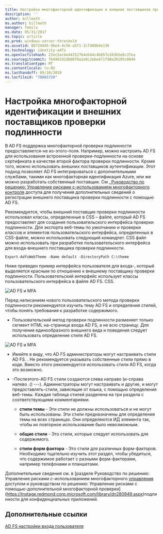 ```yaml
---
title: Настройка многофакторной идентификации и внешних поставщиков проверки подлинности
description: ''
author: billmath
ms.author: billmath
manager: femila
ms.date: 05/31/2017
ms.topic: article
ms.prod: windows-server-threshold
ms.assetid: 08724d45-9be4-4c56-a5f1-2cf40864e136
ms.technology: identity-adfs
ms.openlocfilehash: 23ec5acbe442527b4eb44c4b857e183b5e0c37ea
ms.sourcegitcommit: f6490192d686f0a1e0c2ebe471f98e30105c0844
ms.translationtype: MT
ms.contentlocale: ru-RU
ms.lasthandoff: 09/10/2019
ms.locfileid: "70865720"
---
```

# <a name="multi-factor-authentication-and-external-authentication-providers-customization"></a>Настройка многофакторной идентификации и внешних поставщиков проверки подлинности 



В AD FS поддержка многофакторной проверки подлинности предоставляется\-не из\-этого\-поля. Например, можно настроить AD FS для использования встроенной проверки\-подлинности на основе сертификата в качестве второй фактора проверки подлинности. Кроме того, можно использовать внешних поставщиков аутентификации. Этот подход позволяет AD FS интегрироваться с дополнительными службами, такими как многофакторная идентификация Azure, или же можно разработать собственный поставщик. См [. Руководство по решению: Управление рисками с\-использованием многофакторного контроля](https://technet.microsoft.com/library/dn280937.aspx) доступа для получения дополнительных сведений о регистрации внешнего поставщика проверки подлинности с помощью AD FS.  
  
Рекомендуется, чтобы внешний поставщик проверки подлинности использовал классы, определенные в CSS – файле, который AD FS предоставляет для создания пользовательского интерфейса проверки подлинности. Для экспорта веб-темы по умолчанию и проверки классов и элементов пользовательского интерфейса, определенных в CSS-файле, можно использовать следующий командлет. CSS файл можно использовать при разработке пользовательского интерфейса для входа\-внешнего поставщика проверки подлинности.  
  

    Export-AdfsWebTheme -Name default -DirectoryPath C:\theme  
 
  
Ниже приведен пример интерфейса пользователя для входа\-, который выделяется красным по отношению к внешнему поставщику проверки подлинности. Пользовательский интерфейс использует классы пользовательского интерфейса в файле AD FS. CSS.  
  
![AD FS и MFA](media/AD-FS-user-sign-in-customization/ADFS_Blue_Custom8.png)  
  
Перед написанием нового пользовательского метода проверки подлинности рекомендуется изучить тему AD FS и определения стилей, чтобы понять требования к разработке содержимого.  
  
-   Пользовательский метод проверки подлинности разменяет только сегмент HTML на\-странице входа AD FS, а не всю страницу. Для получения единообразного внешнего вида и поведения следует использовать определение стиля AD FS.  
  
![AD FS и MFA](media/AD-FS-user-sign-in-customization/ADFS_Blue_Custom9.png)  
  
-   Имейте в виду, что AD FS администраторы могут настраивать стили AD FS. . Не рекомендуется указывать собственные стили прямо в коде. Вместо этого рекомендуется использовать стили AD FS, когда это возможно.  
  
-   \-Послеэтого\-AD FS стили создаются слева направо \(и\-справа налево .\(\) \-\-\-\). Администраторы могут настраивать и другие, и могут предоставлять\-стили, зависящие от языка, с помощью определения веб-темы. Каждая таблица стилей разделена на три раздела с соответствующими комментариями.  
  
    -   **стили темы** \- Эти стили не должны использоваться и не могут быть использованы. Эти стили предназначены для определения темы на всех страницах. Они определяются ИД элемента так, чтобы их повторное использование было невозможным.  
  
    -   **общие стили** \- Это стили, которые следует использовать для содержимого.  
  
    -   **стили форм фактора** \- Это стили для различных форм-факторов. Необходимо тщательно изучить этот раздел, чтобы убедиться, что содержимое работает с разными форм-факторами, например телефонами и планшетами.  
  
Дополнительные сведения см. в [разделе Руководство по решению: Управление рисками с\-использованием многофакторного [управления](https://technet.microsoft.com/library/dn280937.aspx) доступом и руководством по решению: Управление рисками с помощью\-дополнительной многофакторной проверки](https://tnstage.redmond.corp.microsoft.com/library/dn280949.aspx)подлинности для конфиденциальных приложений.  

## <a name="additional-references"></a>Дополнительные ссылки 
[AD FS настройки входа пользователя](AD-FS-user-sign-in-customization.md) 
